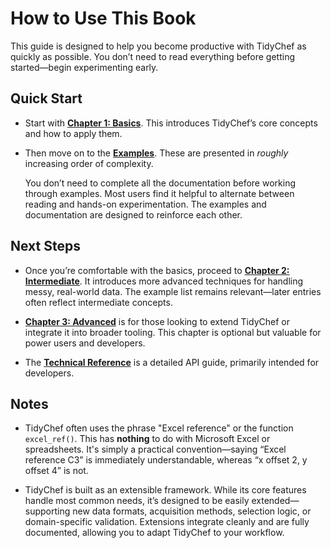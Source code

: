 # How to Use This Book

This guide is designed to help you become productive with TidyChef as quickly as possible. You don’t need to read everything before getting started—begin experimenting early.

## Quick Start

- Start with **[Chapter 1: Basics](https://mikeadamss.github.io/tidychef/basics.html)**. This introduces TidyChef’s core concepts and how to apply them.

- Then move on to the **[Examples](https://mikeadamss.github.io/tidychef/examples.html)**. These are presented in _roughly_ increasing order of complexity.

  You don’t need to complete all the documentation before working through examples. Most users find it helpful to alternate between reading and hands-on experimentation. The examples and documentation are designed to reinforce each other.

## Next Steps

- Once you’re comfortable with the basics, proceed to **[Chapter 2: Intermediate](https://mikeadamss.github.io/tidychef/intermediate.html)**. It introduces more advanced techniques for handling messy, real-world data. The example list remains relevant—later entries often reflect intermediate concepts.

- **[Chapter 3: Advanced](https://mikeadamss.github.io/tidychef/advanced.html)** is for those looking to extend TidyChef or integrate it into broader tooling. This chapter is optional but valuable for power users and developers.

- The **[Technical Reference](https://mikeadamss.github.io/tidychef/technical.html)** is a detailed API guide, primarily intended for developers.

## Notes

- TidyChef often uses the phrase "Excel reference" or the function `excel_ref()`. This has **nothing** to do with Microsoft Excel or spreadsheets. It's simply a practical convention—saying “Excel reference C3” is immediately understandable, whereas “x offset 2, y offset 4” is not.

- TidyChef is built as an extensible framework. While its core features handle most common needs, it’s designed to be easily extended—supporting new data formats, acquisition methods, selection logic, or domain-specific validation. Extensions integrate cleanly and are fully documented, allowing you to adapt TidyChef to your workflow.
